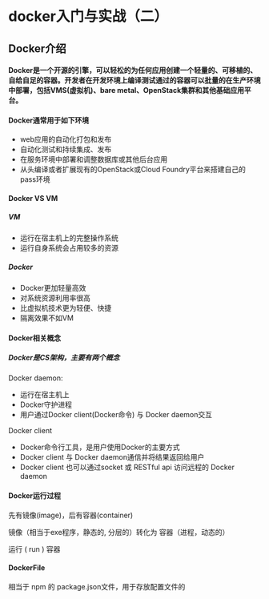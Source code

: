 # docker入门与实战（二）

## Docker介绍

#### Docker是一个开源的引擎，可以轻松的为任何应用创建一个轻量的、可移植的、自给自足的容器。开发者在开发环境上编译测试通过的容器可以批量的在生产环境中部署，包括VMS(虚拟机)、bare metal、OpenStack集群和其他基础应用平台。



#### Docker通常用于如下环境

- web应用的自动化打包和发布
- 自动化测试和持续集成、发布
- 在服务环境中部署和调整数据库或其他后台应用
- 从头编译或者扩展现有的OpenStack或Cloud Foundry平台来搭建自己的pass环境



#### Docker VS VM

##### VM

- 运行在宿主机上的完整操作系统
- 运行自身系统会占用较多的资源



##### Docker

- Docker更加轻量高效
- 对系统资源利用率很高
- 比虚拟机技术更为轻便、快捷
- 隔离效果不如VM



#### Docker相关概念

##### Docker是CS架构，主要有两个概念

Docker daemon:

- 运行在宿主机上
- Docker守护进程
- 用户通过Docker client(Docker命令) 与 Docker daemon交互



Docker client

- Docker命令行工具，是用户使用Docker的主要方式
- Docker client 与 Docker daemon通信并将结果返回给用户
- Docker client 也可以通过socket 或 RESTful api 访问远程的 Docker daemon



#### Docker运行过程

先有镜像(image)，后有容器(container) <br>

镜像（相当于exe程序，静态的, 分层的）转化为  容器（进程，动态的）

运行 ( run ) 容器



#### DockerFile
相当于 npm 的 package.json文件，用于存放配置文件的

